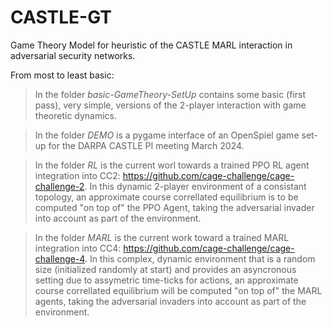 # CASTLE-GT
Game Theory Model for heuristic of the CASTLE MARL interaction in adversarial security networks.

From most to least basic:

> In the folder *basic-GameTheory-SetUp* contains some basic (first pass), very simple, versions of the 2-player interaction with game theoretic dynamics.

> In the folder *DEMO* is a pygame interface of an OpenSpiel game set-up for the DARPA CASTLE PI meeting March 2024.

> In the folder *RL* is the current worl towards a trained PPO RL agent integration into CC2: https://github.com/cage-challenge/cage-challenge-2. In this dynamic 2-player environment of a consistant topology, an approximate course correllated equilibrium is to be computed "on top of" the PPO Agent, taking the adversarial invader into account as part of the environment.

> In the folder *MARL* is the current work toward a trained MARL integration into CC4: https://github.com/cage-challenge/cage-challenge-4. In this complex, dynamic environment that is a random size (initialized randomly at start) and provides an asyncronous setting due to assymetric time-ticks for actions, an approximate course correllated equilibrium will be computed "on top of" the MARL agents, taking the adversarial invaders into account as part of the environment. 
